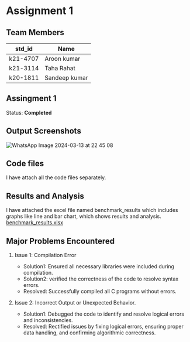 # Assignment 1
## Team Members
|std_id|Name|
|--------|-|
|k21-4707|Aroon kumar|
|k21-3114|Taha Rahat|
|k20-1811|Sandeep kumar|
## Assingment 1 ##
Status: **Completed**

## Output Screenshots
![WhatsApp Image 2024-03-13 at 22 45 08](https://github.com/NUCES-Khi/matrixtimesvector-team-9/assets/163070678/21d5623f-b308-43d0-9036-0cb8d1d66981)
## Code files
I have attach all the code files separately.
## Results and Analysis
I have attached the excel file named benchmark_results which includes graphs like line and bar chart, which shows results and analysis.
[benchmark_results.xlsx](https://github.com/NUCES-Khi/matrixtimesvector-team-9/files/14619314/benchmark_results.xlsx)


## Major Problems Encountered
1. Issue 1: Compilation Error
    - Solution1: Ensured all necessary libraries were included during compilation.
    - Solution2: verified the correctness of the code to resolve syntax errors.
    - Resolved: Successfully compiled all C programs without errors.

3. Issue 2: Incorrect Output or Unexpected Behavior. 
    - Solution1: Debugged the code to identify and resolve logical errors and inconsistencies.
    - Resolved: Rectified issues by fixing logical errors, ensuring proper data handling, and confirming algorithmic correctness.


